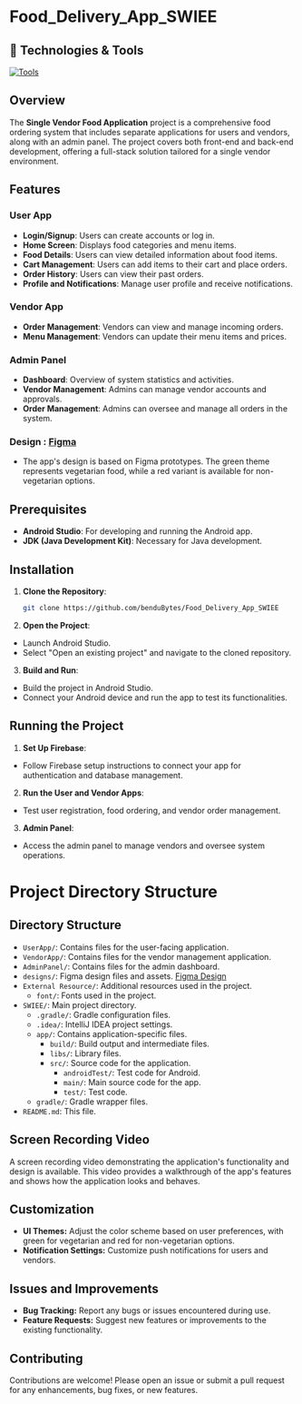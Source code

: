 # Food_Delivery_App_SWIEE

## 🔧 Technologies & Tools

[![Tools](https://skillicons.dev/icons?i=androidstudio,firebase,java,figma,git,&perline=20)](https://skillicons.dev)

## Overview
The **Single Vendor Food Application** project is a comprehensive food ordering system that includes separate applications for users and vendors, along with an admin panel. The project covers both front-end and back-end development, offering a full-stack solution tailored for a single vendor environment.

## Features

### User App
- **Login/Signup**: Users can create accounts or log in.
- **Home Screen**: Displays food categories and menu items.
- **Food Details**: Users can view detailed information about food items.
- **Cart Management**: Users can add items to their cart and place orders.
- **Order History**: Users can view their past orders.
- **Profile and Notifications**: Manage user profile and receive notifications.

### Vendor App
- **Order Management**: Vendors can view and manage incoming orders.
- **Menu Management**: Vendors can update their menu items and prices.

### Admin Panel
- **Dashboard**: Overview of system statistics and activities.
- **Vendor Management**: Admins can manage vendor accounts and approvals.
- **Order Management**: Admins can oversee and manage all orders in the system.

### Design : [Figma](https://www.figma.com/design/55me6I7L0xVa8SSf3aaNZT/green-Food-Order-App-by-neat-roots?node-id=0-1)
- The app's design is based on Figma prototypes. The green theme represents vegetarian food, while a red variant is available for non-vegetarian options. 

## Prerequisites
- **Android Studio**: For developing and running the Android app.
- **JDK (Java Development Kit)**: Necessary for Java development.

## Installation
1. **Clone the Repository**:
   ```bash
   git clone https://github.com/benduBytes/Food_Delivery_App_SWIEE

2. **Open the Project**:
- Launch Android Studio.
- Select "Open an existing project" and navigate to the cloned repository.

3. **Build and Run**:
- Build the project in Android Studio.
- Connect your Android device and run the app to test its functionalities.

## Running the Project

1. **Set Up Firebase**:

- Follow Firebase setup instructions to connect your app for authentication and database management.

2. **Run the User and Vendor Apps**:

- Test user registration, food ordering, and vendor order management.

3. **Admin Panel**:

- Access the admin panel to manage vendors and oversee system operations.

# Project Directory Structure

## Directory Structure

- `UserApp/`: Contains files for the user-facing application.
- `VendorApp/`: Contains files for the vendor management application.
- `AdminPanel/`: Contains files for the admin dashboard.
- `designs/`: Figma design files and assets. [Figma Design](https://www.figma.com/design/55me6I7L0xVa8SSf3aaNZT/green-Food-Order-App-by-neat-roots?node-id=0-1)
- `External Resource/`: Additional resources used in the project.
  - `font/`: Fonts used in the project.
- `SWIEE/`: Main project directory.
  - `.gradle/`: Gradle configuration files.
  - `.idea/`: IntelliJ IDEA project settings.
  - `app/`: Contains application-specific files.
    - `build/`: Build output and intermediate files.
    - `libs/`: Library files.
    - `src/`: Source code for the application.
      - `androidTest/`: Test code for Android.
      - `main/`: Main source code for the app.
      - `test/`: Test code.
  - `gradle/`: Gradle wrapper files.
- `README.md`: This file.


## Screen Recording Video

A screen recording video demonstrating the application's functionality and design is available. This video provides a walkthrough of the app's features and shows how the application looks and behaves.

## Customization

- **UI Themes:** Adjust the color scheme based on user preferences, with green for vegetarian and red for non-vegetarian options.
- **Notification Settings:** Customize push notifications for users and vendors.

## Issues and Improvements

- **Bug Tracking:** Report any bugs or issues encountered during use.
- **Feature Requests:** Suggest new features or improvements to the existing functionality.

## Contributing

Contributions are welcome! Please open an issue or submit a pull request for any enhancements, bug fixes, or new features.

